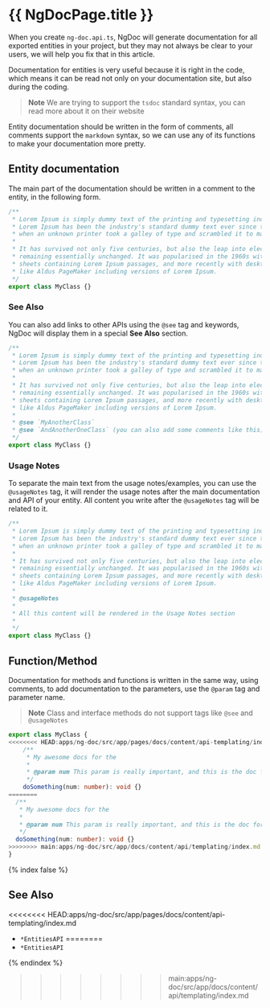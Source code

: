 # {{ NgDocPage.title }}

When you create `ng-doc.api.ts`, NgDoc will generate documentation for all exported entities in your
project, but they may not always be clear to your users, we will help you fix that in this article.

Documentation for entities is very useful because it is right in the code, which means it can be
read not only on your documentation site, but also during the coding.

> **Note**
> We are trying to support the `tsdoc` standard syntax, you can read more about it on their website

Entity documentation should be written in the form of comments, all comments support the `markdown`
syntax, so we can use any of its functions to make your documentation more pretty.

## Entity documentation

The main part of the documentation should be written in a comment to the entity, in the following
form.

```typescript fileName="my-class.ts"
/**
 * Lorem Ipsum is simply dummy text of the printing and typesetting industry.
 * Lorem Ipsum has been the industry's standard dummy text ever since the 1500s,
 * when an unknown printer took a galley of type and scrambled it to make a type specimen book.
 *
 * It has survived not only five centuries, but also the leap into electronic typesetting,
 * remaining essentially unchanged. It was popularised in the 1960s with the release of Letraset
 * sheets containing Lorem Ipsum passages, and more recently with desktop publishing software
 * like Aldus PageMaker including versions of Lorem Ipsum.
 */
export class MyClass {}
```

### See Also

You can also add links to other APIs using the `@see` tag and keywords, NgDoc will display them in a
special **See Also** section.

```typescript fileName="my-class.ts"
/**
 * Lorem Ipsum is simply dummy text of the printing and typesetting industry.
 * Lorem Ipsum has been the industry's standard dummy text ever since the 1500s,
 * when an unknown printer took a galley of type and scrambled it to make a type specimen book.
 *
 * It has survived not only five centuries, but also the leap into electronic typesetting,
 * remaining essentially unchanged. It was popularised in the 1960s with the release of Letraset
 * sheets containing Lorem Ipsum passages, and more recently with desktop publishing software
 * like Aldus PageMaker including versions of Lorem Ipsum.
 *
 * @see `MyAnotherClass`
 * @see `AndAnotherOneClass` (you can also add some comments like this)
 */
export class MyClass {}
```

### Usage Notes

To separate the main text from the usage notes/examples, you can use the `@usageNotes` tag, it will
render
the usage notes after the main documentation and API of your entity.
All content you write after the `@usageNotes` tag will be related to it.

```typescript fileName="my-class.ts"
/**
 * Lorem Ipsum is simply dummy text of the printing and typesetting industry.
 * Lorem Ipsum has been the industry's standard dummy text ever since the 1500s,
 * when an unknown printer took a galley of type and scrambled it to make a type specimen book.
 *
 * It has survived not only five centuries, but also the leap into electronic typesetting,
 * remaining essentially unchanged. It was popularised in the 1960s with the release of Letraset
 * sheets containing Lorem Ipsum passages, and more recently with desktop publishing software
 * like Aldus PageMaker including versions of Lorem Ipsum.
 *
 * @usageNotes
 *
 * All this content will be rendered in the Usage Notes section
 *
 */
export class MyClass {}
```

## Function/Method

Documentation for methods and functions is written in the same way, using comments,
to add documentation to the parameters, use the `@param` tag and parameter name.

> **Note**
> Class and interface methods do not support tags like `@see` and `@usageNotes`

```typescript fileName="my-class.ts"
export class MyClass {
<<<<<<<< HEAD:apps/ng-doc/src/app/pages/docs/content/api-templating/index.md
	/**
	 * My awesome docs for the
	 *
	 * @param num This param is really important, and this is the doc for it
	 */
	doSomething(num: number): void {}
========
  /**
   * My awesome docs for the
   *
   * @param num This param is really important, and this is the doc for it
   */
  doSomething(num: number): void {}
>>>>>>>> main:apps/ng-doc/src/app/docs/content/api/templating/index.md
}
```
{% index false %}

## See Also

<<<<<<<< HEAD:apps/ng-doc/src/app/pages/docs/content/api-templating/index.md
-   `*EntitiesAPI`
========
- `*EntitiesAPI`

{% endindex %}
>>>>>>>> main:apps/ng-doc/src/app/docs/content/api/templating/index.md
